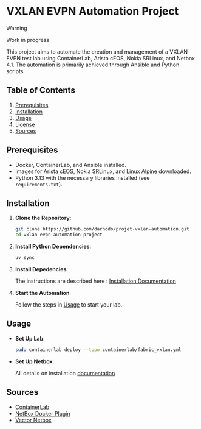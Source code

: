 # VXLAN EVPN Automation Project

> [!WARNING]
> Work in progress
>

This project aims to automate the creation and management of a VXLAN EVPN test lab using ContainerLab, Arista cEOS, Nokia SRLinux, and Netbox 4.1. The automation is primarily achieved through Ansible and Python scripts.

## Table of Contents

1. [Prerequisites](#prerequisites)
2. [Installation](#installation)
3. [Usage](#usage)
4. [License](#license)
5. [Sources](#sources)

## Prerequisites

- Docker, ContainerLab, and Ansible installed.
- Images for Arista cEOS, Nokia SRLinux, and Linux Alpine downloaded.
- Python 3.13 with the necessary libraries installed (see `requirements.txt`).

## Installation

1. **Clone the Repository**:

    ```bash
    git clone https://github.com/darnodo/projet-vxlan-automation.git
    cd vxlan-evpn-automation-project
    ```

2. **Install Python Dependencies**:

    ```bash
    uv sync
    ```

3. **Install Depedencies**:

    The instructions are described here : [Installation Documentation](./documentation/INSTALLATION.md)

4. **Start the Automation**:

    Follow the steps in [Usage](#usage) to start your lab.

## Usage

- **Set Up  Lab**:

  ```bash
  sudo containerlab deploy --topo containerlab/fabric_vxlan.yml
  ```

- **Set Up Netbox**:

  All details on installation [documentation](./documentation/INSTALLATION.md#install-netbox-and-plugins)

## Sources

- [ContainerLab](https://containerlab.dev/)
- [NetBox Docker Plugin](https://github.com/netbox-community/netbox-docker/wiki/Using-Netbox-Plugins)
- [Vector Netbox](https://www.vectornetworksllc.com/post/generating-network-device-configurations-from-netbox)
